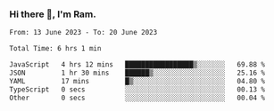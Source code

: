 ### Hi there 👋, I'm Ram.

<!--START_SECTION:waka-->

```txt
From: 13 June 2023 - To: 20 June 2023

Total Time: 6 hrs 1 min

JavaScript   4 hrs 12 mins   █████████████████▒░░░░░░░   69.88 %
JSON         1 hr 30 mins    ██████▒░░░░░░░░░░░░░░░░░░   25.16 %
YAML         17 mins         █▒░░░░░░░░░░░░░░░░░░░░░░░   04.80 %
TypeScript   0 secs          ░░░░░░░░░░░░░░░░░░░░░░░░░   00.13 %
Other        0 secs          ░░░░░░░░░░░░░░░░░░░░░░░░░   00.04 %
```

<!--END_SECTION:waka-->
